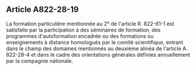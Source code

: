 Article A822-28-19
----
La formation particulière mentionnée au 2° de l'article R. 822-61-1 est
satisfaite par la participation à des séminaires de formation, des programmes
d'autoformation encadrée ou des formations ou enseignements à distance
homologués par le comité scientifique, entrant dans le champ des domaines
mentionnés au deuxième alinéa de l'article A. 822-28-4 et dans le cadre des
orientations générales définies annuellement par la compagnie nationale.
